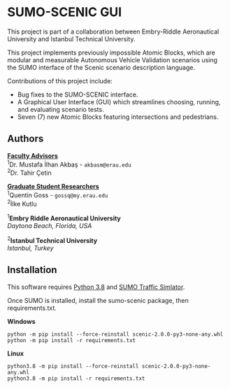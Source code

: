 # SUMO-SCENIC GUI

This project is part of a collaboration between Embry-Riddle Aeronautical University and Istanbul Technical University. 

This project implements previously impossible Atomic Blocks, which are modular and measurable Autonomous Vehicle Validation scenarios using the SUMO interface of the Scenic scenario description language.

Contributions of this project include:
* Bug fixes to the SUMO-SCENIC interface.
* A Graphical User Interface (GUI) which streamlines choosing, running, and evaluating scenario tests.
* Seven (7) new Atomic Blocks featuring intersections and pedestrians.

## Authors
<u>**Faculty Advisors**</u><br>
<sup>1</sup>Dr. Mustafa İlhan Akbaş - `akbasm@erau.edu`<br>
<sup>2</sup>Dr. Tahir Çetin<br>

<u>**Graduate Student Researchers**</u><br>
<sup>1</sup>Quentin Goss - `gossq@my.erau.edu`<br>
<sup>2</sup>İlke Kutlu<br>


<sup>1</sup>**Embry Riddle Aeronautical University**<br>
*Daytona Beach, Florida, USA*

<sup>2</sup>**Istanbul Technical University**<br>
*Istanbul, Turkey*

## Installation
This software requires [Python 3.8](https://www.python.org/downloads/release/python-3810/) and [SUMO Traffic Simlator](https://eclipse.dev/sumo/). 

Once SUMO is installed, install the sumo-scenic package, then requirements.txt.

**Windows**
```
python -m pip install --force-reinstall scenic-2.0.0-py3-none-any.whl
python -m pip install -r requirements.txt
```

**Linux**
```
python3.8 -m pip install --force-reinstall scenic-2.0.0-py3-none-any.whl
python3.8 -m pip install -r requirements.txt
```